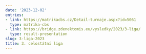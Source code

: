 ```yaml
---
date: '2023-12-02'
entries:
- link: https://matrikacbs.cz/Detail-turnaje.aspx?id=5061
  type: matrika-cbs
- link: https://bridge.zdenektomis.eu/vysledky/2023/3-liga/
  type: result-presentation
slug: 3-liga-2023
title: 3. celostátní liga
---
```


